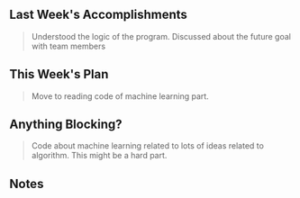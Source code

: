 ## Last Week's Accomplishments

> Understood the logic of the program.
> Discussed about the future goal with team members

## This Week's Plan

> Move to reading code of machine learning part.

## Anything Blocking?

> Code about machine learning related to lots of ideas related to algorithm. This might be a hard part.

## Notes

